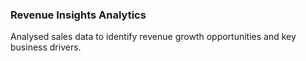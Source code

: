 ### Revenue Insights Analytics
Analysed sales data to identify revenue growth opportunities and key business drivers. 

